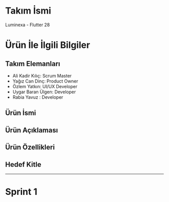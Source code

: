 # **Takım İsmi**

Luminexa - Flutter 28

# Ürün İle İlgili Bilgiler

## Takım Elemanları
- Ali Kadir Kılıç: Scrum Master
- Yağız Can Dinç: Product Owner
- Özlem Yatkın: UI/UX Developer
- Uygar Baran Ülgen: Developer
- Rabia Yavuz : Developer

## Ürün İsmi

## Ürün Açıklaması

## Ürün Özellikleri

## Hedef Kitle


---

# Sprint 1